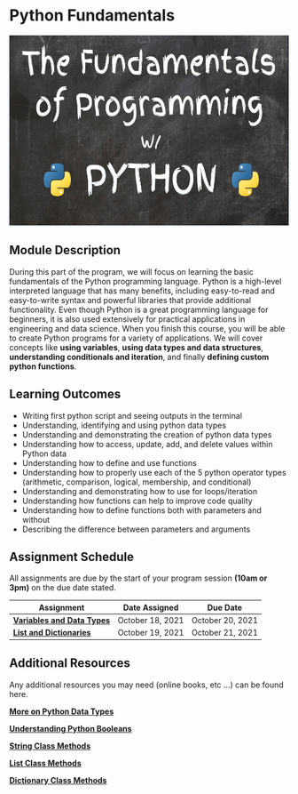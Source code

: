 # Python Fundamentals

<img alt="Intro to Python" src="../images/python.png" height="342px" width="100%">

## Module Description

During this part of the program, we will focus on learning the basic fundamentals of the Python programming language. Python is a high-level interpreted language that has many benefits, including easy-to-read and easy-to-write syntax and powerful libraries that provide additional functionality. Even though Python is a great programming language for beginners, it is also used extensively for practical applications in engineering and data science. When you finish this course, you will be able to create Python programs for a variety of applications. We will cover concepts like **using variables**, **using data types and data structures**, **understanding conditionals and iteration**, and finally **defining custom python functions**.  

## Learning Outcomes

* Writing first python script and seeing outputs in the terminal
* Understanding, identifying and using python data types
* Understanding and demonstrating the creation of python data types
* Understanding how to access, update, add, and delete values within Python data
* Understanding how to define and use functions
* Understanding how to properly use each of the 5 python operator types (arithmetic, comparison, logical, membership, and conditional)
* Understanding and demonstrating how to use for loops/iteration
* Understanding how functions can help to improve code quality
* Understanding how to define functions both with parameters and without
* Describing the difference between parameters and arguments

## Assignment Schedule

All assignments are due by the start of your program session **(10am or 3pm)**  on the due date stated.

Assignment | Date Assigned | Due Date
---------- | ------------- | -------- 
**[Variables and Data Types](https://docs.google.com/document/d/1hgoP1zJ285bm4w2AGB4I2_3M65N0eFKJmf4Gr6VOpwg/edit?usp=sharing)** | October 18, 2021 | October 20, 2021
**[List and Dictionaries](https://docs.google.com/document/d/1mBAMCttdltl9-f7dTw0D_RFEnUlEet5j6apmyUyO7XI/edit?usp=sharing)** | October 19, 2021 | October 21, 2021

## Additional Resources

Any additional resources you may need (online books, etc ...) can be found here.

**[More on Python Data Types](https://www.geeksforgeeks.org/python-data-types/#Sequence)**

**[Understanding Python Booleans](https://www.digitalocean.com/community/tutorials/understanding-boolean-logic-in-python-3)**

**[String Class Methods](https://www.programiz.com/python-programming/methods/string)**

**[List Class Methods](https://www.programiz.com/python-programming/methods/list)**

**[Dictionary Class Methods](https://www.programiz.com/python-programming/methods/dictionary)**